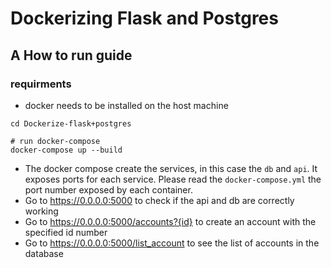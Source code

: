 # Dockerizing Flask and Postgres
## A How to run guide

### requirments 

- docker needs to be installed on the host machine

```
cd Dockerize-flask+postgres

# run docker-compose 
docker-compose up --build

```
- The docker compose create the services, in this case the `db` and `api`. It exposes ports for each service. Please read the `docker-compose.yml` the port number exposed by each container.
- Go to https://0.0.0.0:5000  to check if the api and db are correctly working
- Go to https://0.0.0.0:5000/accounts?{id}  to create an account with the specified id number
- Go to https://0.0.0.0:5000/list_account  to see the list of accounts in the database 
